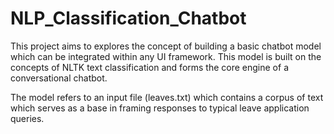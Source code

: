 # NLP_Classification_Chatbot
This project aims to explores the concept of building a basic chatbot model which can be integrated within any UI framework. This model is built on the concepts of NLTK text classification and forms the core engine of a conversational chatbot.

The model refers to an input file (leaves.txt) which contains a corpus of text which serves as a base in framing responses to typical leave application queries. 
